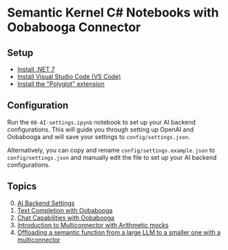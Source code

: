 # Semantic Kernel C# Notebooks with Oobabooga Connector

## Setup

- [Install .NET 7](https://dotnet.microsoft.com/download/dotnet/7.0)
- [Install Visual Studio Code (VS Code)](https://code.visualstudio.com)
- [Install the "Polyglot" extension](https://marketplace.visualstudio.com/items?itemName=ms-dotnettools.dotnet-interactive-vscode)

## Configuration

Run the `00-AI-settings.ipynb` notebook to set up your AI backend configurations. This will guide you through setting up OpenAI and Oobabooga and will save your settings to `config/settings.json`.

Alternatively, you can copy and rename `config/settings.example.json` to `config/settings.json` and manually edit the file to set up your AI backend configurations.

## Topics

0. [AI Backend Settings](00-AI-settings.ipynb)
1. [Text Completion with Oobabooga](01-oobabooga-text-completion.ipynb)
2. [Chat Capabilities with Oobabooga](02-oobabooga-chat-capabilities.ipynb)
3. [Introduction to Multiconnector with Arithmetic mocks](03-multiConnector-intro-with-arithmetic-mocks.ipynb)
4. [Offloading a semantic function from a large LLM to a smaller one with a multiconnector](04-multiConnector-optimization-with-summarization-prompt.ipynb)